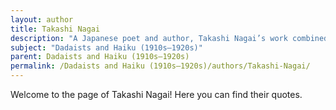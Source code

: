 ```yaml
---
layout: author
title: Takashi Nagai
description: "A Japanese poet and author, Takashi Nagai’s work combined elements of Shinto beliefs with modernist poetry. Although not exclusively a Haiku poet, his nature-themed poems often reflected Dada influences in their layout and thematic concerns."
subject: "Dadaists and Haiku (1910s–1920s)"
parent: Dadaists and Haiku (1910s–1920s)
permalink: /Dadaists and Haiku (1910s–1920s)/authors/Takashi-Nagai/
---
```


Welcome to the page of Takashi Nagai! Here you can find their quotes.
